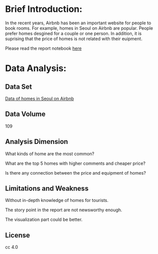 # Brief Introduction:

In the recent years, Airbnb has been an important website for people to book rooms. For example, homes in Seoul on Airbnb are popular. People prefer homes desgined for a couple or one person. In addition, it is suprising that the price of homes is not related with their euipment. 

Please read the report notebook [here](https://nbviewer.jupyter.org/github/ZhangHuimin97/python-data-assignments/blob/master/assignment2/analysis.ipynb) 

# Data Analysis:

## Data Set

[Data of homes in Seoul on Airbnb](https://github.com/ZhangHuimin97/python-data-assignments/blob/master/assignment2/result.csv)

## Data Volume
109

## Analysis Dimension
What kinds of home are the most common?

What are the top 5 homes with higher comments and cheaper price?

Is there any connection between the price and equipment of homes? 
 
## Limitations and Weakness
Without in-depth knowledge of homes for tourists.

The story point in the report are not newsworthy enough.

The visualization part could be better.

## License
cc 4.0
